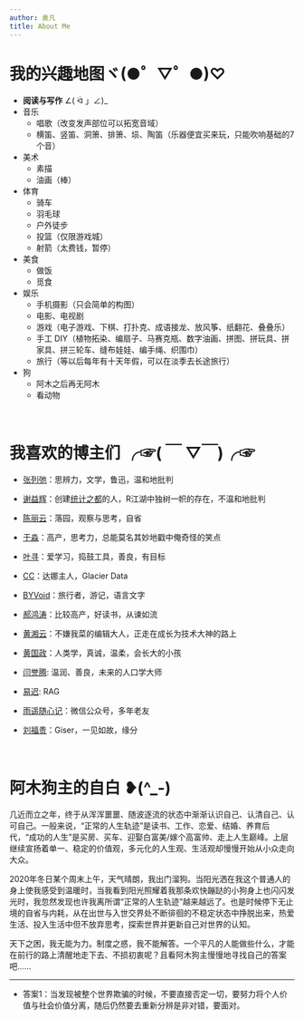 ```yaml
---
author: 袁凡
title: About Me
---
```


# 我的兴趣地图ヾ(●゜▽゜●)♡

+ **阅读与写作** ∠( ᐛ 」∠)_ 
+ 音乐
  - 唱歌（改变发声部位可以拓宽音域）
  - 横笛、竖笛、洞箫、排箫、埙、陶笛（乐器便宜买来玩，只能吹响基础的7个音）
+ 美术
  - 素描
  - 油画（棒）
+ 体育
  - 骑车
  - 羽毛球
  - 户外徒步
  - 投篮（仅限游戏城）
  - 射箭（太费钱，暂停）
+ 美食
  - 做饭
  - 觅食
+ 娱乐
  - 手机摄影（只会简单的构图）
  - 电影、电视剧
  - 游戏（电子游戏、下棋、打扑克、成语接龙、放风筝、纸翻花、叠叠乐）
  - 手工 DIY（植物拓染、编扇子、马赛克瓶、数字油画、拼图、拼玩具、拼家具、拼三轮车、缝布娃娃、编手绳、织围巾）
  - 旅行（等以后每年有十天年假，可以在淡季去长途旅行）
+ 狗  
  - 阿木之后再无阿木
  - 看动物
  
&emsp; &emsp; 
    
# 我喜欢的博主们 ╭☞( ￣ ▽￣)╭☞ 
    
+ [张列弛](https://www.liechi.org/)：思辨力，文学，鲁迅，温和地批判
  
+ [谢益辉](https://yihui.org/)：创建[统计之都](https://d.cosx.org/)的人，R江湖中独树一帜的存在，不温和地批判
  
+ [陈丽云](http://www.loyhome.com/)：落园，观察与思考，自省
  
+ [于淼](https://yufree.cn/)：高产，思考力，总能莫名其妙地戳中俺奇怪的笑点
  
+ [叶寻](https://cyrusyip.org/)：爱学习，捣鼓工具，善良，有目标
  
+ [CC](https://rexwang.cc/about/)：达娜主人，Glacier Data
  
+ [BYVoid](https://byvoid.com/zht/about/)：旅行者，游记，语言文字  
    
+ [郝鸿涛](https://hongtaoh.com/cn/blog/)：比较高产，好读书，从谏如流 

+ [黄湘云](https://xiangyun.rbind.io/post/)：不嫌我菜的编辑大人，正走在成长为技术大神的路上

+ [黄国政](https://guozheng.rbind.io/)：人类学，真诚，温柔，会长大的小孩

+ [闫誉腾](https://blog.yanyuteng.cn/): 温润、善良，未来的人口学大师

+ [易迟](https://hustyichi.github.io/): RAG   

+ [雨遥随心记](https://mp.weixin.qq.com/s/65uYrR_7SPAyOZMzpHi6TQ)：微信公众号，多年老友

+ [刘福贵](https://lfg12.github.io/)：Giser，一见如故，缘分

&emsp; &emsp;
    
# 阿木狗主的自白 ❥(^_-)
  
几近而立之年，终于从浑浑噩噩、随波逐流的状态中渐渐认识自己、认清自己、认可自己。一般来说，“正常的人生轨迹”是读书、工作、恋爱、结婚、养育后代，“成功的人生”是买房、买车、迎娶白富美/嫁个高富帅、走上人生巅峰。上层继续宣扬着单一、稳定的价值观，多元化的人生观、生活观却慢慢开始从小众走向大众。

2020年冬日某个周末上午，天气晴朗，我出门溜狗。当阳光洒在我这个普通人的身上使我感受到温暖时，当我看到阳光照耀着我那条欢快蹦跶的小狗身上也闪闪发光时，我忽然发现也许我离所谓“正常的人生轨迹”越来越远了。也是时候停下无止境的自省与内耗，从在出世与入世交界处不断徘徊的不稳定状态中挣脱出来，热爱生活、投入生活中但不放弃思考，探索世界并更新自己对世界的认知。
  
天下之困，我无能为力。制度之惑，我不能解答。一个平凡的人能做些什么，才能在前行的路上清醒地走下去、不损初衷呢？且看阿木狗主慢慢地寻找自己的答案吧……  
  
------    
+ 答案1：当发现被整个世界欺骗的时候，不要直接否定一切，要努力将个人价值与社会价值分离，随后仍然要去重新分辨是非对错，要面对。  
